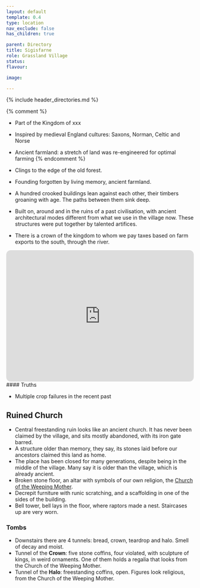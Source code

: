 ```yaml
---
layout: default
template: 0.4
type: location
nav_exclude: false
has_children: true

parent: Directory
title: Sigisfarne
role: Grassland Village
status: 
flavour: 

image: 

---
```


{% include header_directories.md %}

{% comment %} 
- Part of the Kingdom of xxx
- Inspired by medieval England cultures: Saxons, Norman, Celtic and Norse 
- Ancient farmland: a stretch of land was re-engineered for optimal farming
{% endcomment %} 

- Clings to the edge of the old forest.
- Founding forgotten by living memory, ancient farmland.
- A hundred crooked buildings lean against each other, their timbers groaning with age. The paths between them sink deep.
- Built on, around and in the ruins of a past civilisation, with ancient architectural modes different from what we use in the village now. These structures were put together by talented artifices.
- There is a crown of the kingdom to whom we pay taxes based on farm exports to the south, through the river.

<iframe style="border-radius:12px" src="https://petracoding.github.io/pinterest/board.html?link=estevaoseco/unsettled/sigisfarne/&hideHeader=1&hideFooter=1&transparent=1" width="100%" height="352" style="color-scheme: site" frameBorder="0" allowfullscreen=""></iframe>
#### Truths

- Multiple crop failures in the recent past

## Ruined Church

- Central freestanding ruin looks like an ancient church. It has never been claimed by the village, and sits mostly abandoned, with its iron gate barred.
- A structure older than memory, they say, its stones laid before our ancestors claimed this land as home.
- The place has been closed for many generations, despite being in the middle of the village. Many say it is older than the village, which is already ancient.
- Broken stone floor, an altar with symbols of our own religion, the [Church of the Weeping Mother](../weepingMother/index.md).
- Decrepit furniture with runic scratching, and a scaffolding in one of the sides of the building.
- Bell tower, bell lays in the floor, where raptors made a nest. Staircases up are very worn.

### Tombs

- Downstairs there are 4 tunnels: bread, crown, teardrop and halo. Smell of decay and moist. 
- Tunnel of the **Crown**: five stone coffins, four violated, with sculpture of kings, in weird ornaments. One of them holds a regalia that looks from the Church of the Weeping Mother.  
- Tunnel of the **Halo**: freestanding coffins, open. Figures look religious, from the Church of the Weeping Mother.

